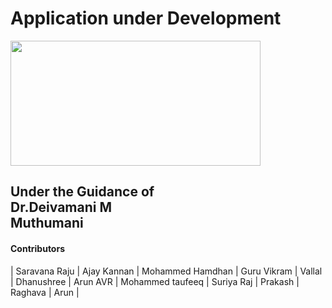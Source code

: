 <html>
  <head>
    
  </head>
  <body>
    <h1>Application under Development</h1>
    <img src="https://images.pexels.com/photos/324629/pexels-photo-324629.jpeg?auto=compress&cs=tinysrgb&w=1260&h=750&dpr=1" width="400px" height="200px"/>
    <h2>Under the Guidance of <br>Dr.Deivamani M <br> Muthumani </h2>
    <h4>Contributors</h4>
    <span>| Saravana Raju |</span>
    <span>Ajay Kannan | </span>
    <span>Mohammed Hamdhan | </span>
    <span>Guru Vikram | </span>
    <span>Vallal | </span>
    <span>Dhanushree | </span>
    <span>Arun AVR | </span>
    <span>Mohammed taufeeq | </span>
    <span>Suriya Raj | </span>
    <span>Prakash | </span>
    <span>Raghava | </span>
    <span>Arun | </span>
  </body>
</html>
